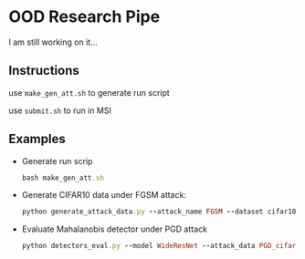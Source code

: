 # OOD Research Pipe
I am still working on it...

## Instructions
  use `make_gen_att.sh` to generate run script
  
  use `submit.sh` to run in MSI

## Examples
  - Generate run scrip
      ```ruby
      bash make_gen_att.sh
      ```

  - Generate CIFAR10 data under FGSM attack:
      ```ruby
      python generate_attack_data.py --attack_name FGSM --dataset cifar10
      ```

  - Evaluate Mahalanobis detector under PGD attack
      ```ruby
      python detectors_eval.py --model WideResNet --attack_data PGD_cifar10 --detector Mahalanobis
      ```
  
